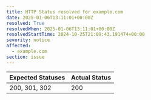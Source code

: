 ```yaml
---
title: HTTP Status resolved for example.com
date: 2025-01-06T13:11:01+00:00Z
resolved: True
resolvedWhen: 2025-01-06T13:11:01+00:00Z
resolvedStartTime: 2024-10-25T21:09:43.191474+00:00
severity: notice
affected:
  - example.com
section: issue
---
```


| Expected Statuses | Actual Status  |
|-------------------|----------------|
| 200, 301, 302 | 200 |
